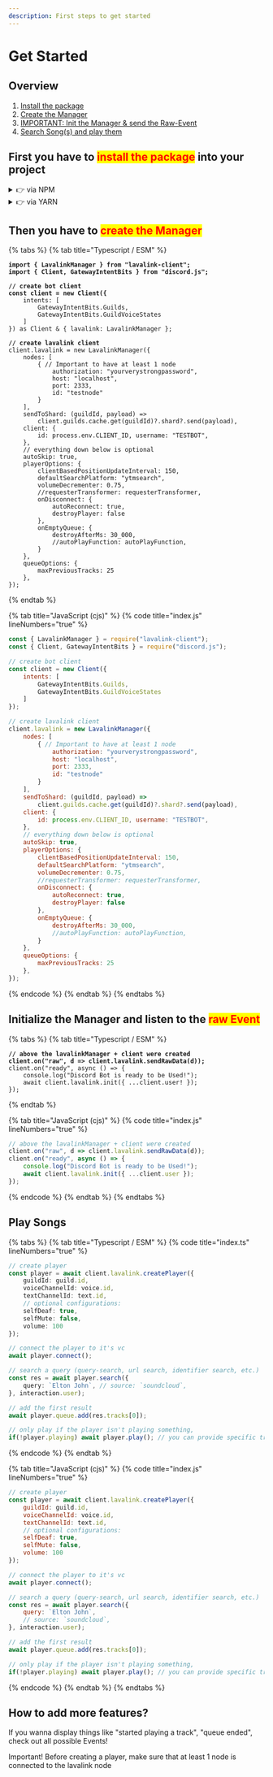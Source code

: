 ```yaml
---
description: First steps to get started
---
```


# Get Started

## Overview

1. [Install the package](getting-started.md#first-you-have-to-install-the-package-into-your-project)
2. [Create the Manager](getting-started.md#then-you-have-to-create-the-manager)
3. [IMPORTANT: Init the Manager & send the Raw-Event](getting-started.md#initialize-the-manager-and-listen-to-the-raw-event)
4. [Search Song(s) and play them](getting-started.md#play-songs)

## First you have to <mark style="color:red;">install the package</mark> into your project

<details>

<summary>👉 via NPM</summary>

```bash
npm install --save lavalink-client
```

Dev Version: (Current)

```bash
npm install tomato6966/lavalink-client
```

</details>

<details>

<summary>👉 via YARN</summary>

```bash
yarn add lavalink-client
```

Dev Version: (Current)

```bash
yarn add tomato6966/lavalink-client
```

</details>

## Then you have to <mark style="color:red;">create the Manager</mark>

{% tabs %}
{% tab title="Typescript / ESM" %}
<pre class="language-typescript" data-title="index.ts" data-line-numbers><code class="lang-typescript"><strong>import { LavalinkManager } from "lavalink-client";
</strong><strong>import { Client, GatewayIntentBits } from "discord.js";
</strong><strong>
</strong><strong>// create bot client
</strong><strong>const client = new Client({
</strong>    intents: [
        GatewayIntentBits.Guilds,
        GatewayIntentBits.GuildVoiceStates
    ]
}) as Client &#x26; { lavalink: LavalinkManager }; 
<strong>
</strong><strong>// create lavalink client
</strong>client.lavalink = new LavalinkManager({
    nodes: [
        { // Important to have at least 1 node
            authorization: "yourverystrongpassword",
            host: "localhost",
            port: 2333,
            id: "testnode"
        }
    ],
    sendToShard: (guildId, payload) =>
        client.guilds.cache.get(guildId)?.shard?.send(payload),
    client: {
        id: process.env.CLIENT_ID, username: "TESTBOT",
    },
    // everything down below is optional
    autoSkip: true,
    playerOptions: {
        clientBasedPositionUpdateInterval: 150,
        defaultSearchPlatform: "ytmsearch",
        volumeDecrementer: 0.75,
        //requesterTransformer: requesterTransformer,
        onDisconnect: {
            autoReconnect: true, 
            destroyPlayer: false 
        },
        onEmptyQueue: {
            destroyAfterMs: 30_000, 
            //autoPlayFunction: autoPlayFunction,
        }
    },
    queueOptions: {
        maxPreviousTracks: 25
    },
});
</code></pre>
{% endtab %}

{% tab title="JavaScript (cjs)" %}
{% code title="index.js" lineNumbers="true" %}
```javascript
const { LavalinkManager } = require("lavalink-client");
const { Client, GatewayIntentBits } = require("discord.js");

// create bot client
const client = new Client({
    intents: [
        GatewayIntentBits.Guilds,
        GatewayIntentBits.GuildVoiceStates
    ]
});

// create lavalink client
client.lavalink = new LavalinkManager({
    nodes: [
        { // Important to have at least 1 node
            authorization: "yourverystrongpassword",
            host: "localhost",
            port: 2333,
            id: "testnode"
        }
    ],
    sendToShard: (guildId, payload) =>
        client.guilds.cache.get(guildId)?.shard?.send(payload),
    client: {
        id: process.env.CLIENT_ID, username: "TESTBOT",
    },
    // everything down below is optional
    autoSkip: true,
    playerOptions: {
        clientBasedPositionUpdateInterval: 150,
        defaultSearchPlatform: "ytmsearch",
        volumeDecrementer: 0.75,
        //requesterTransformer: requesterTransformer,
        onDisconnect: {
            autoReconnect: true, 
            destroyPlayer: false 
        },
        onEmptyQueue: {
            destroyAfterMs: 30_000, 
            //autoPlayFunction: autoPlayFunction,
        }
    },
    queueOptions: {
        maxPreviousTracks: 25
    },
});
```
{% endcode %}
{% endtab %}
{% endtabs %}

## Initialize the Manager and listen to the <mark style="color:red;">raw Event</mark>

{% tabs %}
{% tab title="Typescript / ESM" %}
<pre class="language-typescript" data-title="index.ts" data-line-numbers><code class="lang-typescript"><strong>// above the lavalinkManager + client were created
</strong><strong>client.on("raw", d => client.lavalink.sendRawData(d));
</strong>client.on("ready", async () => {
    console.log("Discord Bot is ready to be Used!");
    await client.lavalink.init({ ...client.user! }); 
});
</code></pre>
{% endtab %}

{% tab title="JavaScript (cjs)" %}
{% code title="index.js" lineNumbers="true" %}
```javascript
// above the lavalinkManager + client were created
client.on("raw", d => client.lavalink.sendRawData(d));
client.on("ready", async () => {
    console.log("Discord Bot is ready to be Used!");
    await client.lavalink.init({ ...client.user }); 
});
```
{% endcode %}
{% endtab %}
{% endtabs %}

## Play Songs

{% tabs %}
{% tab title="Typescript / ESM" %}
{% code title="index.ts" lineNumbers="true" %}
```typescript
// create player
const player = await client.lavalink.createPlayer({
    guildId: guild.id, 
    voiceChannelId: voice.id, 
    textChannelId: text.id, 
    // optional configurations:
    selfDeaf: true, 
    selfMute: false, 
    volume: 100
}); 

// connect the player to it's vc
await player.connect();

// search a query (query-search, url search, identifier search, etc.)
const res = await player.search({
    query: `Elton John`, // source: `soundcloud`,
}, interaction.user); 

// add the first result
await player.queue.add(res.tracks[0]); 

// only play if the player isn't playing something, 
if(!player.playing) await player.play(); // you can provide specific track, or let the manager choose the track from the queue!
```
{% endcode %}
{% endtab %}

{% tab title="JavaScript (cjs)" %}
{% code title="index.js" lineNumbers="true" %}
```javascript
// create player
const player = await client.lavalink.createPlayer({
    guildId: guild.id, 
    voiceChannelId: voice.id, 
    textChannelId: text.id, 
    // optional configurations:
    selfDeaf: true, 
    selfMute: false, 
    volume: 100
}); 

// connect the player to it's vc
await player.connect();

// search a query (query-search, url search, identifier search, etc.)
const res = await player.search({
    query: `Elton John`,
    // source: `soundcloud`,
}, interaction.user); 

// add the first result
await player.queue.add(res.tracks[0]); 

// only play if the player isn't playing something, 
if(!player.playing) await player.play(); // you can provide specific track, or let the manager choose the track from the queue!
```
{% endcode %}
{% endtab %}
{% endtabs %}

## How to add more features?

If you wanna display things like "started playing a track", "queue ended", check out all possible Events!

Important! Before creating a player, make sure that at least 1 node is connected to the lavalink node
